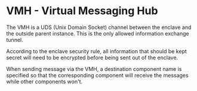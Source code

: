 # VMH - Virtual Messaging Hub

The VMH is a UDS (Unix Domain Socket) channel between the enclave and the outside parent instance. This is the only allowed information exchange tunnel. 

According to the enclave security rule, all information that should be kept secret will need to be encrypted before being sent out of the enclave.

When sending message via the VMH, a destination component name is specified so that the corresponding component will receive the messages while other components won't.
